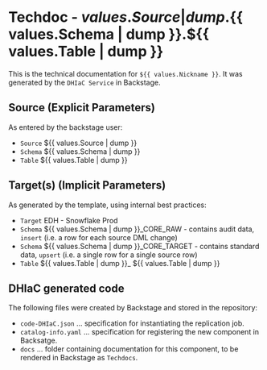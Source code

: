 # Techdoc - ${{ values.Source | dump }}.${{ values.Schema | dump }}.${{ values.Table | dump }}

This is the technical documentation for `${{ values.Nickname }}`. It was generated by the `DHIaC Service` in Backstage.

## Source (Explicit Parameters)
As entered by the backstage user:

- `Source` ${{ values.Source | dump }}
- `Schema` ${{ values.Schema | dump }}
- `Table` ${{ values.Table | dump }}

## Target(s) (Implicit Parameters)
As generated by the template, using internal best practices:

- `Target` EDH - Snowflake Prod
- `Schema` ${{ values.Schema | dump }}_CORE_RAW - contains audit data, `insert` (i.e. a row for each source DML change)
- `Schema` ${{ values.Schema | dump }}_CORE_TARGET - contains standard data, `upsert` (i.e. a single row for a single source row)
- `Table`  ${{ values.Table | dump }}_ ${{ values.Table | dump }}

## DHIaC generated code
The following files were created by Backstage and stored in the repository:

- `code-DHIaC.json` ... specification for instantiating the replication job.
- `catalog-info.yaml` ... specification for registering the new component in Backsatge.
- `docs` ... folder containing documentation for this component, to be rendered in Backstage as `Techdocs`.
